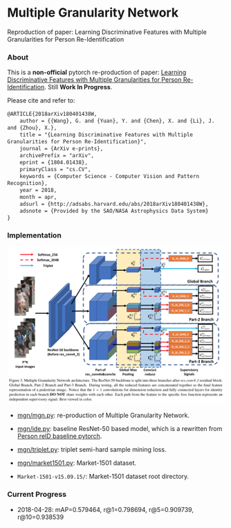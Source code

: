 # Multiple Granularity Network
Reproduction of paper: Learning Discriminative Features with Multiple Granularities for Person Re-Identification

### About

This is a **non-official** pytorch re-production of paper: [Learning Discriminative Features with Multiple 
Granularities for Person Re-Identification](https://arxiv.org/abs/1804.01438). Still **Work In Progress**.

Please cite and refer to:

```text
@ARTICLE{2018arXiv180401438W,
    author = {{Wang}, G. and {Yuan}, Y. and {Chen}, X. and {Li}, J. and {Zhou}, X.},
    title = "{Learning Discriminative Features with Multiple Granularities for Person Re-Identification}",
    journal = {ArXiv e-prints},
    archivePrefix = "arXiv",
    eprint = {1804.01438},
    primaryClass = "cs.CV",
    keywords = {Computer Science - Computer Vision and Pattern Recognition},
    year = 2018,
    month = apr,
    adsurl = {http://adsabs.harvard.edu/abs/2018arXiv180401438W},
    adsnote = {Provided by the SAO/NASA Astrophysics Data System}
}
```

### Implementation

![Multiple Granularity Network](/architecture.png)

* [mgn/mgn.py](/mgn/mgn.py): re-production of Multiple Granularity Network.

* [mgn/ide.py](/mgn/ide.py): baseline ResNet-50 based model, which is a rewritten from [Person reID baseline pytorch](
https://github.com/layumi/Person_reID_baseline_pytorch).

* [mgn/triplet.py](/mgn/triplet.py): triplet semi-hard sample mining loss.

* [mgn/market1501.py](/mgn/market1501.py): Market-1501 dataset.

* `Market-1501-v15.09.15/`: Market-1501 dataset root directory.

### Current Progress

* 2018-04-28: mAP=0.579464, r@1=0.798694, r@5=0.909739, r@10=0.938539
